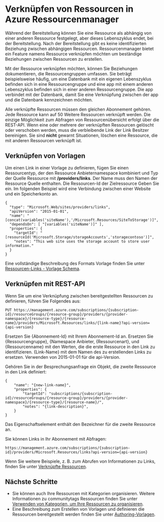 <properties 
    pageTitle="Verknüpfen von Ressourcen in Azure Ressourcenmanager | Microsoft Azure" 
    description="Erstellen einer Verknüpfung zwischen zugehörige Ressourcen in anderen Ressourcengruppen in Azure Ressourcenmanager." 
    services="azure-resource-manager" 
    documentationCenter="" 
    authors="tfitzmac" 
    manager="timlt" 
    editor="tysonn"/>

<tags 
    ms.service="azure-resource-manager" 
    ms.workload="multiple" 
    ms.tgt_pltfrm="na" 
    ms.devlang="na" 
    ms.topic="article" 
    ms.date="08/01/2016" 
    ms.author="tomfitz"/>

# <a name="linking-resources-in-azure-resource-manager"></a>Verknüpfen von Ressourcen in Azure Ressourcenmanager

Während der Bereitstellung können Sie eine Ressource als abhängig von einer anderen Ressource festgelegt, aber dieses Lebenszyklus endet, bei der Bereitstellung. Nach der Bereitstellung gibt es keine identifizierten Beziehung zwischen abhängigen Ressourcen. Ressourcenmanager bietet ein Feature namens Ressource verknüpfen möchten um beständige Beziehungen zwischen Ressourcen zu erstellen.

Mit der Ressource verknüpfen möchten, können Sie Beziehungen dokumentieren, die Ressourcengruppen umfassen. Sie beträgt beispielsweise häufig, um eine Datenbank mit ein eigenen Lebenszyklus befinden sich in eine Ressourcengruppe und eine app mit einem anderen Lebenszyklus befinden sich in einer anderen Ressourcengruppe. Die app verbindet mit der Datenbank, damit Sie eine Verknüpfung zwischen der app und die Datenbank kennzeichnen möchten. 

Alle verknüpfte Ressourcen müssen den gleichen Abonnement gehören. Jede Ressource kann auf 50 Weitere Ressourcen verknüpft werden. Die einzige Möglichkeit zum Abfragen von Ressourcenübersicht erfolgt über die REST-API. Wenn eine oder mehrere der verknüpften Ressourcen gelöscht oder verschoben werden, muss die verbleibende Link der Link Besitzer bereinigen. Sie sind **nicht** gewarnt Situationen, löschen eine Ressource, die mit anderen Ressourcen verknüpft ist.

## <a name="linking-in-templates"></a>Verknüpfen von Vorlagen

Um einen Link in einer Vorlage zu definieren, fügen Sie einen Ressourcentyp, der den Ressource Anbieternamespace kombiniert und Typ der Quelle Ressource mit **/providers/links**. Der Name muss den Namen der Ressource Quelle enthalten. Die Ressourcen-Id der Zielressource Geben Sie ein. Im folgenden Beispiel wird eine Verbindung zwischen einer Website und ein Speicherkonto an.

    {
      "type": "Microsoft.Web/sites/providers/links",
      "apiVersion": "2015-01-01",
      "name": "[concat(variables('siteName'),'/Microsoft.Resources/SiteToStorage')]",
      "dependsOn": [ "[variables('siteName')]" ],
      "properties": {
        "targetId": "[resourceId('Microsoft.Storage/storageAccounts','storagecontoso')]",
        "notes": "This web site uses the storage account to store user information."
      }
    }


Eine vollständige Beschreibung des Formats Vorlage finden Sie unter [Ressourcen-Links - Vorlage Schema](resource-manager-template-links.md).

## <a name="linking-with-rest-api"></a>Verknüpfen mit REST-API

Wenn Sie um eine Verknüpfung zwischen bereitgestellten Ressourcen zu definieren, führen Sie Folgendes aus:

    PUT https://management.azure.com/subscriptions/{subscription-id}/resourceGroups/{resource-group}/providers/{provider-namespace}/{resource-type}/{resource-name}/providers/Microsoft.Resources/links/{link-name}?api-version={api-version}

Ersetzen Sie {Abonnement-Id} mit Ihrem Abonnement-Id an. Ersetzen Sie {Ressourcengruppe}, {Namespace Anbieter, {Ressourcenart}, und {Ressourcenname} mit den Werten, die die erste Ressource in den Link zu identifizieren. {Link-Name} mit dem Namen des zu erstellenden Links zu ersetzen. Verwenden von 2015-01-01 für die api-Version.

Gehören Sie in der Besprechungsanfrage ein Objekt, die zweite Ressource in den Link definiert:

    {
        "name": "{new-link-name}",
        "properties": {
            "targetId": "subscriptions/{subscription-id}/resourceGroups/{resource-group}/providers/{provider-namespace}/{resource-type}/{resource-name}/",
            "notes": "{link-description}",
        }
    }

Das Eigenschaftselement enthält den Bezeichner für die zweite Ressource an.

Sie können Links in Ihr Abonnement mit Abfragen:

    https://management.azure.com/subscriptions/{subscription-id}/providers/Microsoft.Resources/links?api-version={api-version}

Wenn Sie weitere Beispiele, z. B. zum Abrufen von Informationen zu Links, finden Sie unter [Verknüpfte Ressourcen](https://msdn.microsoft.com/library/azure/mt238499.aspx).

## <a name="next-steps"></a>Nächste Schritte

- Sie können auch Ihre Ressourcen mit Kategorien organisieren. Weitere Informationen zu communitytags Ressourcen finden Sie unter [Verwenden von Kategorien, um Ihre Ressourcen zu organisieren](resource-group-using-tags.md).
- Eine Beschreibung zum Erstellen von Vorlagen und definieren die Ressourcen bereitgestellt werden finden Sie unter [Authoring-Vorlagen](resource-group-authoring-templates.md).
